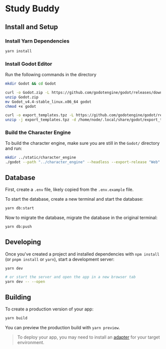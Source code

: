 # Study Buddy

## Install and Setup

### Install Yarn Dependencies

```bash
yarn install
```

### Install Godot Editor

Run the following commands in the directory

```bash
mkdir Godot && cd Godot

curl -o Godot.zip -L https://github.com/godotengine/godot/releases/download/4.4-stable/Godot_v4.4-stable_linux.x86_64.zip
unzip Godot.zip
mv Godot_v4.4-stable_linux.x86_64 godot
chmod +x godot

curl -o export_templates.tpz -L https://github.com/godotengine/godot/releases/download/4.4-stable/Godot_v4.4-stable_export_templates.tpz
unzip -j export_templates.tpz -d /home/node/.local/share/godot/export_templates/4.4.stable/
```

### Build the Character Engine

To build the character engine, make sure you are still in the `Godot/` directory and run:

```bash
mkdir ../static/character_engine
./godot --path "../character_engine" --headless --export-release "Web" ../static/character_engine/character_engine.html
```

## Database

First, create a `.env` file, likely copied from the `.env.example` file.

To start the database, create a new terminal and start the database:

```bash
yarn db:start
```

Now to migrate the database, migrate the database in the original terminal:

```bash
yarn db:push
```

## Developing

Once you've created a project and installed dependencies with `npm install` (or `pnpm install` or `yarn`), start a development server:

```bash
yarn dev

# or start the server and open the app in a new browser tab
yarn dev -- --open
```

## Building

To create a production version of your app:

```bash
yarn build
```

You can preview the production build with `yarn preview`.

> To deploy your app, you may need to install an [adapter](https://svelte.dev/docs/kit/adapters) for your target environment.
